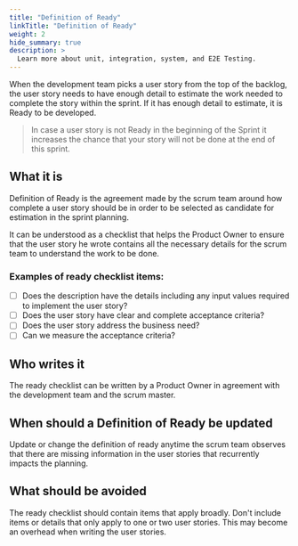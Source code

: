 ```yaml
---
title: "Definition of Ready"
linkTitle: "Definition of Ready"
weight: 2
hide_summary: true
description: >
  Learn more about unit, integration, system, and E2E Testing.
---
```


When the development team picks a user story from the top of the backlog, the user story needs to have enough detail to estimate the work needed to complete the story within the sprint. If it has enough detail to estimate, it is Ready to be developed.

> In case a user story is not Ready in the beginning of the Sprint it increases the chance that your story will not be done at the end of this sprint.

## What it is

Definition of Ready is the agreement made by the scrum team around how complete a user story should be in order to be selected as candidate for estimation in the sprint planning.

It can be understood as a checklist that helps the Product Owner to ensure that the user story he wrote contains all the necessary details for the scrum team to understand the work to be done.

### Examples of ready checklist items:

* [ ] Does the description have the details including any input values required to implement the user story?
* [ ] Does the user story have clear and complete acceptance criteria?
* [ ] Does the user story address the business need?
* [ ] Can we measure the acceptance criteria?

## Who writes it

The ready checklist can be written by a Product Owner in agreement with the development team and the scrum master.

## When should a Definition of Ready be updated

Update or change the definition of ready anytime the scrum team observes that there are missing information in the user stories that recurrently impacts the planning.

## What should be avoided

The ready checklist should contain items that apply broadly. Don't include items or details that only apply to one or two user stories. This may become an overhead when writing the user stories.
